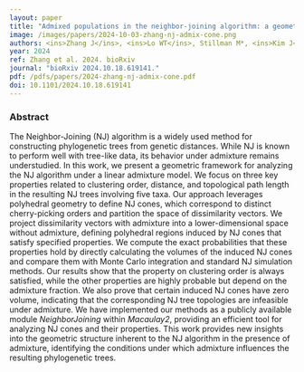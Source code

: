 ```yaml
---
layout: paper
title: "Admixed populations in the neighbor-joining algorithm: a geometric analysis with five taxa"
image: /images/papers/2024-10-03-zhang-nj-admix-cone.png
authors: <ins>Zhang J</ins>, <ins>Lo WT</ins>, Stillman M*, <ins>Kim J</ins>*
year: 2024
ref: Zhang et al. 2024. bioRxiv 
journal: "bioRxiv 2024.10.18.619141."
pdf: /pdfs/papers/2024-zhang-nj-admix-cone.pdf
doi: 10.1101/2024.10.18.619141
---
```


### Abstract
The Neighbor-Joining (NJ) algorithm is a widely used method for constructing phylogenetic trees from genetic distances. While NJ is known to perform well with tree-like data, its behavior under admixture remains understudied. In this work, we present a geometric framework for analyzing the NJ algorithm under a linear admixture model. We focus on three key properties related to clustering order, distance, and topological path length in the resulting NJ trees involving five taxa. Our approach leverages polyhedral geometry to define NJ cones, which correspond to distinct cherry-picking orders and partition the space of dissimilarity vectors. We project dissimilarity vectors with admixture into a lower-dimensional space without admixture, defining polyhedral regions induced by NJ cones that satisfy specified properties. We compute the exact probabilities that these properties hold by directly calculating the volumes of the induced NJ cones and compare them with Monte Carlo integration and standard NJ simulation methods. Our results show that the property on clustering order is always satisfied, while the other properties are highly probable but depend on the admixture fraction. We also prove that certain induced NJ cones have zero volume, indicating that the corresponding NJ tree topologies are infeasible under admixture. We have implemented our methods as a publicly available module *NeighborJoining* within *Macaulay2*, providing an efficient tool for analyzing NJ cones and their properties. This work provides new insights into the geometric structure inherent to the NJ algorithm in the presence of admixture, identifying the conditions under which admixture influences the resulting phylogenetic trees.

